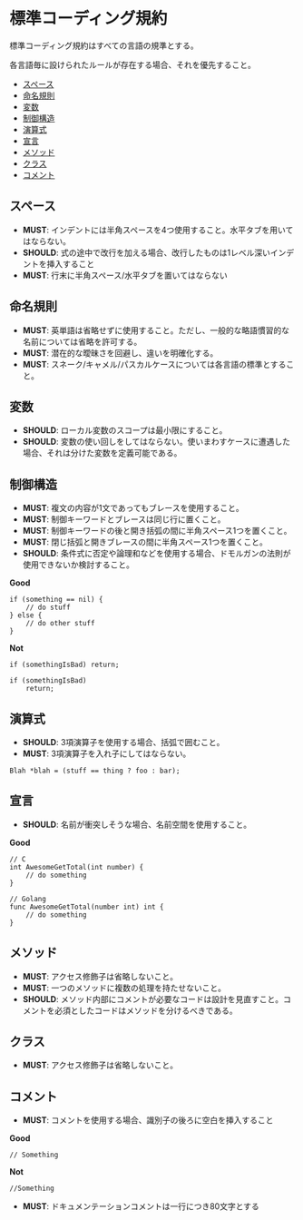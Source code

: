 # 標準コーディング規約

標準コーディング規約はすべての言語の規準とする。

各言語毎に設けられたルールが存在する場合、それを優先すること。

- [スペース](#spacing)
- [命名規則](#naming)
- [変数](#variables)
- [制御構造](#conditionals)
- [演算式](#operations)
- [宣言](#declarations)
- [メソッド](#methods)
- [クラス](#class)
- [コメント](#comments)


## スペース <a name="spacing">

- **MUST**: インデントには半角スペースを4つ使用すること。水平タブを用いてはならない。
- **SHOULD**: 式の途中で改行を加える場合、改行したものは1レベル深いインデントを挿入すること
- **MUST**: 行末に半角スペース/水平タブを置いてはならない


## 命名規則 <a name="naming">

- **MUST**: 英単語は省略せずに使用すること。ただし、一般的な略語慣習的な名前については省略を許可する。
- **MUST**: 潜在的な曖昧さを回避し、違いを明確化する。
- **MUST**: スネーク/キャメル/パスカルケースについては各言語の標準とすること。


## 変数 <a name="variables">

- **SHOULD**: ローカル変数のスコープは最小限にすること。
- **SHOULD**: 変数の使い回しをしてはならない。使いまわすケースに遭遇した場合、それは分けた変数を定義可能である。


## 制御構造 <a name="conditionals">

- **MUST**: 複文の内容が1文であってもブレースを使用すること。
- **MUST**: 制御キーワードとブレースは同じ行に置くこと。
- **MUST**: 制御キーワードの後と開き括弧の間に半角スペース1つを置くこと。
- **MUST**: 閉じ括弧と開きブレースの間に半角スペース1つを置くこと。
- **SHOULD**: 条件式に否定や論理和などを使用する場合、ドモルガンの法則が使用できないか検討すること。

**Good**

```
if (something == nil) {
    // do stuff
} else {
    // do other stuff
}
```

**Not**

```
if (somethingIsBad) return;

if (somethingIsBad)
    return;
```


## 演算式 <a name="operations">

- **SHOULD**: 3項演算子を使用する場合、括弧で囲むこと。
- **MUST**: 3項演算子を入れ子にしてはならない。

```
Blah *blah = (stuff == thing ? foo : bar);
```


## 宣言 <a name="declarations">

- **SHOULD**: 名前が衝突しそうな場合、名前空間を使用すること。

**Good**

```
// C
int AwesomeGetTotal(int number) {
    // do something
}

// Golang
func AwesomeGetTotal(number int) int {
    // do something
}
```


## メソッド <a name="methods">

- **MUST**: アクセス修飾子は省略しないこと。
- **MUST**: 一つのメソッドに複数の処理を持たせないこと。
- **SHOULD**: メソッド内部にコメントが必要なコードは設計を見直すこと。コメントを必須としたコードはメソッドを分けるべきである。


## クラス <a name="class">

- **MUST**: アクセス修飾子は省略しないこと。


## コメント <a name="comments">

- **MUST**: コメントを使用する場合、識別子の後ろに空白を挿入すること

**Good**

```
// Something
```

**Not**

```
//Something
```

- **MUST**: ドキュメンテーションコメントは一行につき80文字とする


